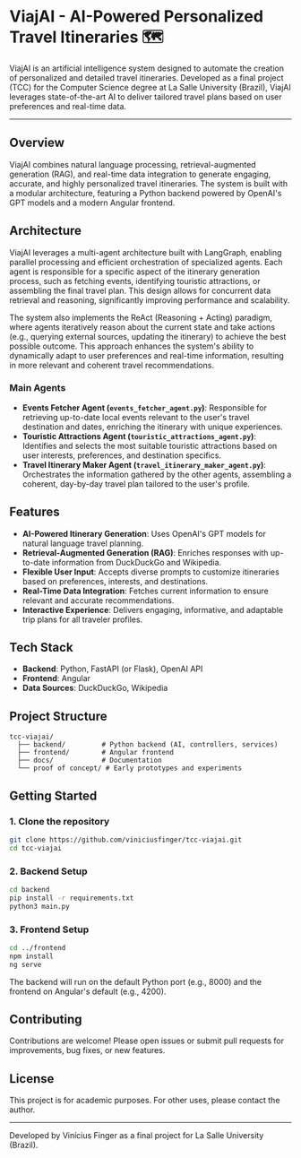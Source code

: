 # ViajAI - AI-Powered Personalized Travel Itineraries 🗺️

ViajAI is an artificial intelligence system designed to automate the creation of personalized and detailed travel itineraries. Developed as a final project (TCC) for the Computer Science degree at La Salle University (Brazil), ViajAI leverages state-of-the-art AI to deliver tailored travel plans based on user preferences and real-time data.

---

## Overview

ViajAI combines natural language processing, retrieval-augmented generation (RAG), and real-time data integration to generate engaging, accurate, and highly personalized travel itineraries. The system is built with a modular architecture, featuring a Python backend powered by OpenAI's GPT models and a modern Angular frontend.

## Architecture

ViajAI leverages a multi-agent architecture built with LangGraph, enabling parallel processing and efficient orchestration of specialized agents. Each agent is responsible for a specific aspect of the itinerary generation process, such as fetching events, identifying touristic attractions, or assembling the final travel plan. This design allows for concurrent data retrieval and reasoning, significantly improving performance and scalability.

The system also implements the ReAct (Reasoning + Acting) paradigm, where agents iteratively reason about the current state and take actions (e.g., querying external sources, updating the itinerary) to achieve the best possible outcome. This approach enhances the system's ability to dynamically adapt to user preferences and real-time information, resulting in more relevant and coherent travel recommendations.

### Main Agents

- **Events Fetcher Agent (`events_fetcher_agent.py`)**: Responsible for retrieving up-to-date local events relevant to the user's travel destination and dates, enriching the itinerary with unique experiences.
- **Touristic Attractions Agent (`touristic_attractions_agent.py`)**: Identifies and selects the most suitable touristic attractions based on user interests, preferences, and destination specifics.
- **Travel Itinerary Maker Agent (`travel_itinerary_maker_agent.py`)**: Orchestrates the information gathered by the other agents, assembling a coherent, day-by-day travel plan tailored to the user's profile.

## Features

- **AI-Powered Itinerary Generation**: Uses OpenAI's GPT models for natural language travel planning.
- **Retrieval-Augmented Generation (RAG)**: Enriches responses with up-to-date information from DuckDuckGo and Wikipedia.
- **Flexible User Input**: Accepts diverse prompts to customize itineraries based on preferences, interests, and destinations.
- **Real-Time Data Integration**: Fetches current information to ensure relevant and accurate recommendations.
- **Interactive Experience**: Delivers engaging, informative, and adaptable trip plans for all traveler profiles.

## Tech Stack

- **Backend**: Python, FastAPI (or Flask), OpenAI API
- **Frontend**: Angular
- **Data Sources**: DuckDuckGo, Wikipedia

## Project Structure

```
tcc-viajai/
  ├── backend/         # Python backend (AI, controllers, services)
  ├── frontend/        # Angular frontend
  ├── docs/            # Documentation
  └── proof of concept/ # Early prototypes and experiments
```

## Getting Started

### 1. Clone the repository
```bash
git clone https://github.com/viniciusfinger/tcc-viajai.git
cd tcc-viajai
```

### 2. Backend Setup
```bash
cd backend
pip install -r requirements.txt
python3 main.py
```

### 3. Frontend Setup
```bash
cd ../frontend
npm install
ng serve
```

The backend will run on the default Python port (e.g., 8000) and the frontend on Angular's default (e.g., 4200).

## Contributing

Contributions are welcome! Please open issues or submit pull requests for improvements, bug fixes, or new features.

## License

This project is for academic purposes. For other uses, please contact the author.

---

Developed by Vinícius Finger as a final project for La Salle University (Brazil).
